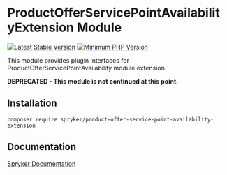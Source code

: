 # ProductOfferServicePointAvailabilityExtension Module
[![Latest Stable Version](https://poser.pugx.org/spryker/product-offer-service-point-availability-extension/v/stable.svg)](https://packagist.org/packages/spryker/product-offer-service-point-availability-extension)
[![Minimum PHP Version](https://img.shields.io/badge/php-%3E%3D%208.0-8892BF.svg)](https://php.net/)

This module provides plugin interfaces for ProductOfferServicePointAvailability module extension.

**DEPRECATED - This module is not continued at this point.**

## Installation

```
composer require spryker/product-offer-service-point-availability-extension
```

## Documentation

[Spryker Documentation](https://docs.spryker.com)
